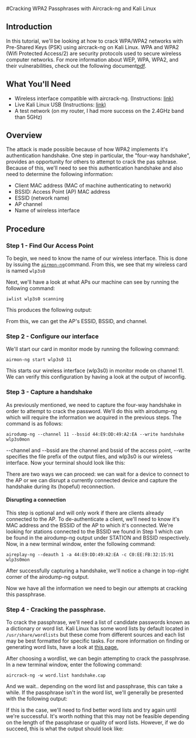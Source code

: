 #Cracking WPA2 Passphrases with Aircrack-ng and Kali Linux

## Introduction
In this tutorial, we'll be looking at how to crack WPA/WPA2 networks with Pre-Shared Keys (PSK) using aircrack-ng on Kali Linux. WPA and WPA2 (Wifi Protected Access/2) are security protocols used to secure wireless computer networks. For more information about WEP, WPA, WPA2, and their vulnerabilities, check out the following document[pdf](http://www.hsc.fr/ressources/articles/hakin9_wifi/hakin9_wifi_EN.pdf).

## What You'll Need
- Wireless interface compatible with aircrack-ng. (Instructions: [link)](http://aircrack-ng.org/doku.php?id=compatible_cards)
- Live Kali Linux USB (Instructions: [link)](http://docs.kali.org/pdf/articles/kali-linux-live-usb-install-en.pdf)
- A test network (on my router, I had more success on the 2.4GHz band than 5GHz)

## Overview
The attack is made possible because of how WPA2 implements it's authentication handshake. One step in particular, the "four-way handshake", provides an opportunity for others to attempt to crack the pas sphrase. Because of this, we'll need to see this authentication handshake and also need to determine the following information:

- Client MAC address (MAC of machine authenticating to network)
- BSSID: Access Point (AP) MAC address
- ESSID (network name)
- AP channel
- Name of wireless interface

## Procedure
### Step 1 - Find Our Access Point
To begin, we need to know the name of our wireless interface. This is done by issuing the [`airmon-ng`](http://www.linuxcommand.org/man_pages/iwconfig8.html)command. From this, we see that my wireless card is named `wlp3s0`

<!-- airmon-ng -->

Next, we'll have a look at what APs our machine can see by running the following command:

`iwlist wlp3s0 scanning`

This produces the following output:

From this, we can get the AP's ESSID, BSSID, and channel.

<!-- iwlist-scan -->


### Step 2 - Configure our interface
We'll start our card in monitor mode by running the following command:

`airmon-ng start wlp3s0 11`

This starts our wireless interface (wlp3s0) in monitor mode on channel 11. We can verify this configuration by having a look at the output of iwconfig.

<!-- iwconfig -->


### Step 3 - Capture a handshake
As previously mentioned, we need to capture the four-way handshake in order to attempt to crack the password. We'll do this with airodump-ng which will require the information we acquired in the previous steps. The command is as follows:

`airodump-ng --channel 11 --bssid 44:E9:DD:49:A2:EA --write handshake wlp3s0mon`

--channel and --bssid are the channel and bssid of the access point, --write specifies the file prefix of the output files, and wlp3s0 is our wireless interface. Now your terminal should look like this:

<!-- airodump-ng before -->

There are two ways we can proceed: we can wait for a device to connect to the AP or we can disrupt a currently connected device and capture the handshake during its (hopeful) reconnection.

#### Disrupting a connection
This step is optional and will only work if there are clients already connected to the AP. To de-authenticate a client, we'll need to know it's MAC address and the BSSID of the AP to which it's connected. We're looking for stations connected to the BSSID we found in Step 1 which can be found in the airodump-ng output under STATION and BSSID respectively. Now, in a new terminal window, enter the following command:

`aireplay-ng --deauth 1 -a 44:E9:DD:49:A2:EA -c C0:EE:FB:32:15:91 wlp3s0mon`

After successfully capturing a handshake, we'll notice a change in top-right corner of the airodump-ng output.

<!-- after airodump-ng handshake -->

Now we have all the information we need to begin our attempts at cracking this passphrase.

### Step 4 - Cracking the passphrase.
To crack the passphrase, we'll need a list of candidate passwords known as a dictionary or word list. Kali Linux has some word lists by default located in `/usr/share/wordlists` but these come from different sources and each list may be best formatted for specific tasks. For more information on finding or generating word lists, have a look at [this page.](http://www.aircrack-ng.org/doku.php?id=faq&DokuWiki=sn0m2t79i3a49a61b481m4lmq4#where_can_i_find_good_wordlists)

After choosing a wordlist, we can begin attempting to crack the passphrase. In a new terminal window, enter the following command:

`aircrack-ng -w word.list handshake.cap`

And we wait.. depending on the word list and passphrase, this can take a while. If the passphrase isn't in the word list, we'll generally be presented with the following output:

<!-- passphrase fail -->

If this is the case, we'll need to find better word lists and try again until we're successful. It's worth nothing that this may not be feasible depending on the length of the passphrase or quality of word lists. However, if we do succeed, this is what the output should look like:

<!-- success -->

